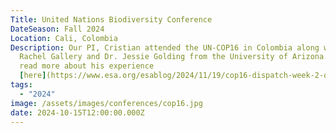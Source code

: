 ```yaml
---
Title: United Nations Biodiversity Conference
DateSeason: Fall 2024
Location: Cali, Colombia
Description: Our PI, Cristian attended the UN-COP16 in Colombia along with Dr.
  Rachel Gallery and Dr. Jessie Golding from the University of Arizona. You can
  read more about his experience
  [here](https://www.esa.org/esablog/2024/11/19/cop16-dispatch-week-2-open-source-and-llms-reflections-from-the-back-row-of-cop16/).
tags:
  - "2024"
image: /assets/images/conferences/cop16.jpg
date: 2024-10-15T12:00:00.000Z
---
```


